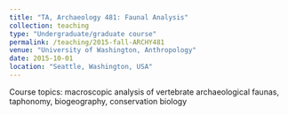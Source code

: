 ```yaml
---
title: "TA, Archaeology 481: Faunal Analysis"
collection: teaching
type: "Undergraduate/graduate course"
permalink: /teaching/2015-fall-ARCHY481
venue: "University of Washington, Anthropology"
date: 2015-10-01
location: "Seattle, Washington, USA"
---
```


Course topics: macroscopic analysis of vertebrate archaeological faunas, taphonomy, biogeography, conservation biology